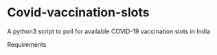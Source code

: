 # Covid-vaccination-slots
A python3 script to poll for available COVID-19 vaccination slots in India

Requirements
